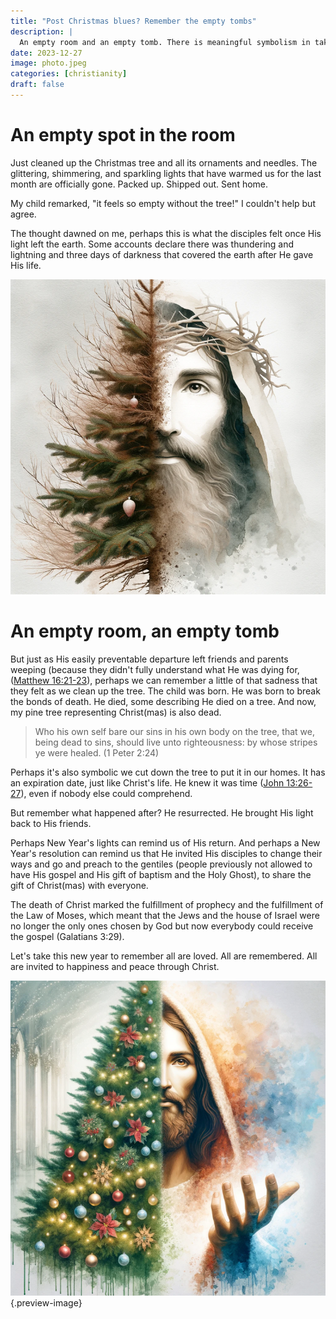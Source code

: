 ```yaml
---
title: "Post Christmas blues? Remember the empty tombs"
description: |
  An empty room and an empty tomb. There is meaningful symbolism in taking down the tree. 
date: 2023-12-27
image: photo.jpeg
categories: [christianity]
draft: false
---
```


# An empty spot in the room

Just cleaned up the Christmas tree and all its ornaments and needles. The glittering, shimmering, and sparkling lights that have warmed us for the last month are officially gone. Packed up. Shipped out. Sent home. 

My child remarked, "it feels so empty without the tree!" I couldn't help but agree. 

The thought dawned on me, perhaps this is what the disciples felt once His light left the earth. Some accounts declare there was thundering and lightning and three days of darkness that covered the earth after He gave His life. 

![A dead Christmas tree reminds us of a Christ who died for us _on_ a tree, the cross.](deadtree.jpeg)

# An empty room, an empty tomb

But just as His easily preventable departure left friends and parents weeping (because they didn't fully understand what He was dying for, ([Matthew 16:21-23](https://www.churchofjesuschrist.org/study/scriptures/nt/matt/16?id=p21-p23&lang=eng#p21)), perhaps we can remember a little of that sadness that they felt as we clean up the tree. The child was born. He was born to break the bonds of death. He died, some describing He died on a tree. And now, my pine tree representing Christ(mas) is also dead. 

> Who his own self bare our sins in his own body on the tree, that we, being dead to sins, should live unto righteousness: by whose stripes ye were healed. (1 Peter 2:24)

Perhaps it's also symbolic we cut down the tree to put it in our homes. It has an expiration date, just like Christ's life. He knew it was time ([John 13:26-27](https://www.churchofjesuschrist.org/study/scriptures/nt/john/13?id=p26-p27&lang=eng#p26)), even if nobody else could comprehend.

But remember what happened after? He resurrected. He brought His light back to His friends. 

Perhaps New Year's lights can remind us of His return. And perhaps a New Year's resolution can remind us that He invited His disciples to change their ways and go and preach to the gentiles (people previously not allowed to have His gospel and His gift of baptism and the Holy Ghost), to share the gift of Christ(mas) with everyone. 

The death of Christ marked the fulfillment of prophecy and the fulfillment of the Law of Moses, which meant that the Jews and the house of Israel were no longer the only ones chosen by God but now everybody could receive the gospel (Galatians 3:29). 

Let's take this new year to remember all are loved. All are remembered. All are invited to happiness and peace through Christ. 

![Dead tree? Remember the living Christ!](photo.jpeg){.preview-image}
 


